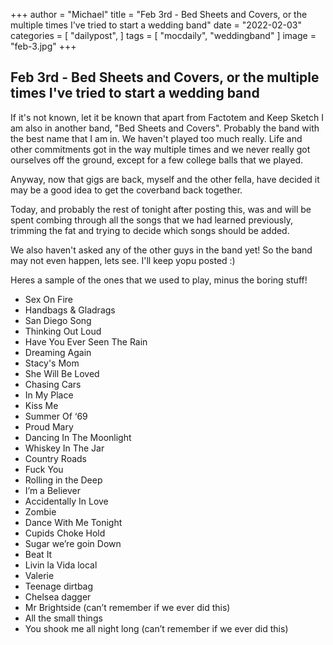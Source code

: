 +++
author = "Michael"
title = "Feb 3rd - Bed Sheets and Covers, or the multiple times I've tried to start a wedding band"
date = "2022-02-03"
categories = [
  "dailypost",
]
tags = [
  "mocdaily",
  "weddingband"
]
image = "feb-3.jpg"
+++

## Feb 3rd - Bed Sheets and Covers, or the multiple times I've tried to start a wedding band
If it's not known, let it be known that apart from Factotem and Keep Sketch I am also in another band, "Bed Sheets and Covers". Probably the band with the best name that I am in. We haven't played too much really. Life and other commitments got in the way multiple times and we never really got ourselves off the ground, except for a few college balls that we played. 

Anyway, now that gigs are back, myself and the other fella, have decided it may be a good idea to get the coverband back together. 

Today, and probably the rest of tonight after posting this, was and will be spent combing through all the songs that we had learned previously, trimming the fat and trying to decide which songs should be added. 

We also haven't asked any of the other guys in the band yet! So the band may not even happen, lets see. I'll keep yopu posted :) 

Heres a sample of the ones that we used to play, minus the boring stuff!

- Sex On Fire
- Handbags & Gladrags
- San Diego Song 
- Thinking Out Loud 
- Have You Ever Seen The Rain 
- Dreaming Again
- Stacy's Mom 
- She Will Be Loved 
- Chasing Cars
- In My Place
- Kiss Me	
- Summer Of ‘69 
- Proud Mary 	
- Dancing In The Moonlight 
- Whiskey In The Jar 
- Country Roads 	
- Fuck You 
- Rolling in the Deep 
- I’m a Believer 
- Accidentally In Love 
- Zombie 
- Dance With Me Tonight 
- Cupids Choke Hold
- Sugar we’re goin Down 
- Beat It 	
- Livin la Vida local 
- Valerie 
- Teenage dirtbag
- Chelsea dagger
- Mr Brightside (can’t remember if we ever did this)
- All the small things
- You shook me all night long (can’t remember if we ever did this)
